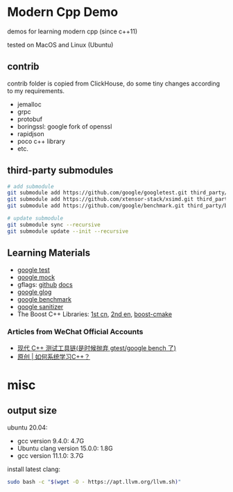 Modern Cpp Demo
========

demos for learning modern cpp (since c++11)

tested on MacOS and Linux (Ubuntu)

## contrib

contrib folder is copied from ClickHouse, do some tiny changes according to my requirements.
* jemalloc
* grpc
* protobuf
* boringssl: google fork of openssl
* rapidjson
* poco c++ library
* etc.

## third-party submodules

``` bash
# add submodule
git submodule add https://github.com/google/googletest.git third_party/googletest
git submodule add https://github.com/xtensor-stack/xsimd.git third_party/xsimd
git submodule add https://github.com/google/benchmark.git third_party/benchmark
```

``` bash
# update submodule
git submodule sync --recursive
git submodule update --init --recursive
```

## Learning Materials

* [google test](http://google.github.io/googletest/primer.html)
* [google mock](http://google.github.io/googletest/gmock_for_dummies.html)
* gflags: [github](https://github.com/gflags/gflags) [docs](https://gflags.github.io/gflags/)
* [google glog](https://github.com/google/glog)
* [google benchmark](https://github.com/google/benchmark)
* [google sanitizer](https://github.com/google/sanitizers/wiki/AddressSanitizer)
* The Boost C++ Libraries: [1st cn](http://zh.highscore.de/cpp/boost/), [2nd en](https://theboostcpplibraries.com/), [boost-cmake](https://github.com/Orphis/boost-cmake)

### Articles from WeChat Official Accounts
* [现代 C++ 测试工具链(是时候抛弃 gtest/google bench 了)](https://mp.weixin.qq.com/s/HPs4RMKAoeSfG1qZkS8h3Q)
* [原创 | 如何系统学习C++？](https://mp.weixin.qq.com/s/WW_X12bTm94iaCgWBgYtJw)

# misc

## output size

ubuntu 20.04:
* gcc version 9.4.0: 4.7G
* Ubuntu clang version 15.0.0: 1.8G
* gcc version 11.1.0: 3.7G

install latest clang:
```bash
sudo bash -c "$(wget -O - https://apt.llvm.org/llvm.sh)"
```
